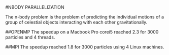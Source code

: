 #NBODY PARALLELIZATION 

The n-body problem is the problem of predicting the individual motions of a group of celestial objects interacting with each other gravitationally.

##OPENMP
The speedup on a Macbook Pro corei5 reached 2.3 for 3000 particles and 4 threads.

##MPI
The speedup reached 1.8 for 3000 particles using 4 Linux machines.


